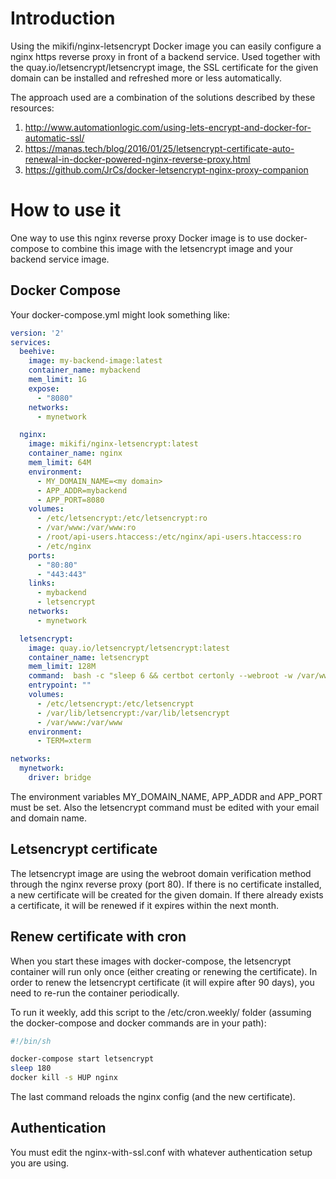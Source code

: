 # Introduction #

Using the mikifi/nginx-letsencrypt Docker image you can easily configure a
nginx https reverse proxy in front of a backend service. Used together with
the quay.io/letsencrypt/letsencrypt image, the SSL certificate for
the  given domain can be installed and refreshed more or less automatically.

The approach used are a combination of the solutions described by these resources:
1. http://www.automationlogic.com/using-lets-encrypt-and-docker-for-automatic-ssl/
2. https://manas.tech/blog/2016/01/25/letsencrypt-certificate-auto-renewal-in-docker-powered-nginx-reverse-proxy.html
3. https://github.com/JrCs/docker-letsencrypt-nginx-proxy-companion

# How to use it #

One way to use this nginx reverse proxy Docker image is to use docker-compose to
combine this image with the letsencrypt image and your backend service image.

## Docker Compose ##

Your docker-compose.yml might look something like:


```yml
version: '2'
services:
  beehive:
    image: my-backend-image:latest
    container_name: mybackend
    mem_limit: 1G
    expose:
      - "8080"
    networks:
      - mynetwork

  nginx:
    image: mikifi/nginx-letsencrypt:latest
    container_name: nginx
    mem_limit: 64M
    environment:
      - MY_DOMAIN_NAME=<my domain>
      - APP_ADDR=mybackend
      - APP_PORT=8080
    volumes:
      - /etc/letsencrypt:/etc/letsencrypt:ro
      - /var/www:/var/www:ro
      - /root/api-users.htaccess:/etc/nginx/api-users.htaccess:ro
      - /etc/nginx
    ports:
      - "80:80"
      - "443:443"
    links:
      - mybackend
      - letsencrypt
    networks:
      - mynetwork

  letsencrypt:
    image: quay.io/letsencrypt/letsencrypt:latest
    container_name: letsencrypt
    mem_limit: 128M
    command:  bash -c "sleep 6 && certbot certonly --webroot -w /var/www/ -d <my domain> --agree-tos --email <email address> --verbose --keep-until-expiring"
    entrypoint: ""
    volumes:
      - /etc/letsencrypt:/etc/letsencrypt
      - /var/lib/letsencrypt:/var/lib/letsencrypt
      - /var/www:/var/www
    environment:
      - TERM=xterm

networks:
  mynetwork:
    driver: bridge
```

The environment variables MY_DOMAIN_NAME, APP_ADDR and APP_PORT must be set.
Also the letsencrypt command must be edited with your email and domain name.

## Letsencrypt certificate ##

The letsencrypt image are using the webroot domain verification method through the
nginx reverse proxy (port 80). If there is no certificate installed, a new
certificate will be created for the given domain. If there already exists a
certificate, it will be renewed if it expires within the next month.

## Renew certificate with cron ##

When you start these images with docker-compose, the letsencrypt container will
run only once (either creating or renewing the certificate). In order to
renew the letsencrypt certificate (it will expire after 90 days),
you need to re-run the container periodically.

To run it weekly, add this script to the /etc/cron.weekly/ folder (assuming the
  docker-compose and docker commands are in your path):

```sh
#!/bin/sh

docker-compose start letsencrypt
sleep 180
docker kill -s HUP nginx
```

The last command reloads the nginx config (and the new certificate).

## Authentication

You must edit the nginx-with-ssl.conf with whatever authentication setup
you are using.
